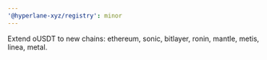 ```yaml
---
'@hyperlane-xyz/registry': minor
---
```


Extend oUSDT to new chains: ethereum, sonic, bitlayer, ronin, mantle, metis, linea, metal.
